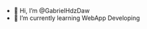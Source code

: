 - 👋 Hi, I’m @GabrielHdzDaw
- 🌱 I’m currently learning WebApp Developing


<!---
GabrielHdzDaw/GabrielHdzDaw is a ✨ special ✨ repository because its `README.md` (this file) appears on your GitHub profile.
You can click the Preview link to take a look at your changes.
--->
